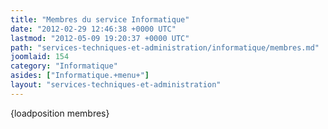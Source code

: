 ```yaml
---
title: "Membres du service Informatique"
date: "2012-02-29 12:46:38 +0000 UTC"
lastmod: "2012-05-09 19:20:37 +0000 UTC"
path: "services-techniques-et-administration/informatique/membres.md"
joomlaid: 154
category: "Informatique"
asides: ["Informatique.+menu+"]
layout: "services-techniques-et-administration"
---
```

{loadposition membres}
